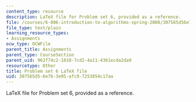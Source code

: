 ```yaml
---
content_type: resource
description: LaTeX file for Problem set 6, provided as a reference.
file: /courses/6-006-introduction-to-algorithms-spring-2008/307565d56e763e95afc97253854c17aa_ps6.tex
file_type: text/plain
learning_resource_types:
- Assignments
ocw_type: OCWFile
parent_title: Assignments
parent_type: CourseSection
parent_uid: 962f74c2-1810-7cd2-4a11-4361ecda2da9
resourcetype: Other
title: Problem set 6 LaTeX file
uid: 307565d5-6e76-3e95-afc9-7253854c17aa
---
```

LaTeX file for Problem set 6, provided as a reference.

